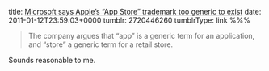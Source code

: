 title: [Microsoft says Apple’s “App Store” trademark too generic to exist](http://arstechnica.com/microsoft/news/2011/01/microsoft-goes-after-apple-app-store-trademark.ars)
date: 2011-01-12T23:59:03+0000
tumblr: 2720446260
tumblrType: link
%%%

> The company argues that “app” is a generic term for an application, and “store” a generic term for a retail store. 

Sounds reasonable to me. 
